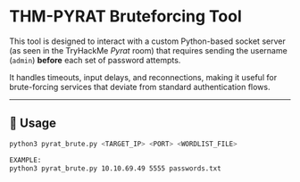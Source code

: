# THM-PYRAT Bruteforcing Tool

This tool is designed to interact with a custom Python-based socket server (as seen in the TryHackMe *Pyrat* room) that requires sending the username (`admin`) **before** each set of password attempts.

It handles timeouts, input delays, and reconnections, making it useful for brute-forcing services that deviate from standard authentication flows.

---

## 🔧 Usage

```bash
python3 pyrat_brute.py <TARGET_IP> <PORT> <WORDLIST_FILE>

EXAMPLE:
python3 pyrat_brute.py 10.10.69.49 5555 passwords.txt

